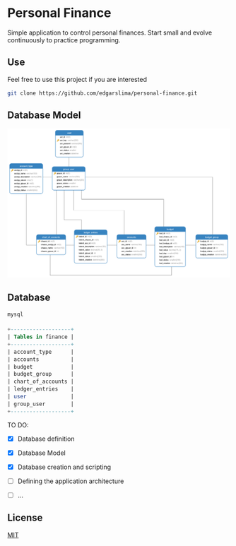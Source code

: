 # Personal Finance


Simple application to control personal finances. Start small and evolve continuously to practice programming.

## Use

Feel free to use this project if you are interested

```bash
git clone https://github.com/edgarslima/personal-finance.git
```

## Database Model

![Image of Yaktocat](https://github.com/edgarslima/personal-finance/blob/master/data-model/model.png?raw=true)


## Database

```sql
mysql

+-------------------+
| Tables in finance |
+-------------------+
| account_type      |
| accounts          |
| budget            |
| budget_group      |
| chart_of_accounts |
| ledger_entries    |
| user              |
| group_user        |
+-------------------+

```


TO DO:

- [x] Database definition
- [x] Database Model
- [x] Database creation and scripting
- [ ] Defining the application architecture
- [ ] ...


## License
[MIT](https://choosealicense.com/licenses/mit/)